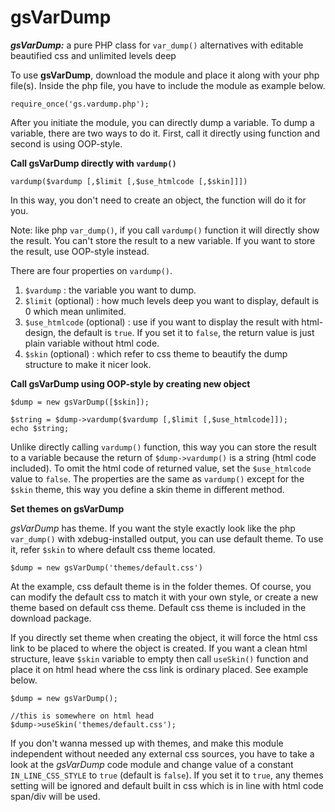 gsVarDump
=========

__*gsVarDump:*__ a pure PHP class for `var_dump()` alternatives with editable beautified css and unlimited levels deep

To use **gsVarDump**, download the module and place it along with your php file(s). Inside the php file, you have to include the module as example below.

```
require_once('gs.vardump.php');
```

After you initiate the module, you can directly dump a variable. To dump a variable, there are two ways to do it. First, call it directly using function and second is using OOP-style.

**Call gsVarDump directly with `vardump()`**

```
vardump($vardump [,$limit [,$use_htmlcode [,$skin]]])
```

In this way, you don't need to create an object, the function will do it for you.

Note: like php `var_dump()`, if you call `vardump()` function it will directly show the result. You can't store the result to a new variable. If you want to store the result, use OOP-style instead.

There are four properties on `vardump()`.
1. `$vardump` : the variable you want to dump.
2. `$limit` (optional) : how much levels deep you want to display, default is 0 which mean unlimited.
3. `$use_htmlcode` (optional) : use if you want to display the result with html-design, the default is `true`. If you set it to `false`, the return value is just plain variable without html code.
4. `$skin` (optional) : which refer to css theme to beautify the dump structure to make it nicer look.

**Call gsVarDump using OOP-style by creating new object**

```
$dump = new gsVarDump([$skin]);

$string = $dump->vardump($vardump [,$limit [,$use_htmlcode]]);
echo $string;
```

Unlike directly calling `vardump()` function, this way you can store the result to a variable because the return of `$dump->vardump()` is a string (html code included). To omit the html code of returned value, set the `$use_htmlcode` value to `false`. The properties are the same as `vardump()` except for the `$skin` theme, this way you define a skin theme in different method.


**Set themes on gsVarDump**

*gsVarDump* has theme. If you want the style exactly look like the php `var_dump()` with xdebug-installed output, you can use default theme. To use it, refer `$skin` to where default css theme located.

```
$dump = new gsVarDump('themes/default.css')
```


At the example, css default theme is in the folder themes. Of course, you can modify the default css to match it with your own style, or create a new theme based on default css theme. Default css theme is included in the download package.

If you directly set theme when creating the object, it will force the html css link to be placed to where the object is created. If you want a clean html structure, leave `$skin` variable to empty then call `useSkin()` function and place it on html head where the css link is ordinary placed. See example below.

```
$dump = new gsVarDump();

//this is somewhere on html head
$dump->useSkin('themes/default.css');
```


If you don't wanna messed up with themes, and make this module independent without needed any external css sources, you have to take a look at the *gsVarDump* code module and change value of a constant `IN_LINE_CSS_STYLE` to `true` (default is `false`). If you set it to `true`, any themes setting will be ignored and default built in css which is in line with html code span/div will be used.
